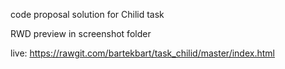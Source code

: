 code proposal solution for Chilid task

RWD preview in screenshot folder

live: https://rawgit.com/bartekbart/task_chilid/master/index.html
